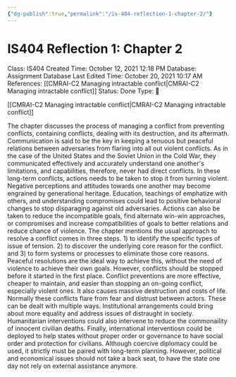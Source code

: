 ```yaml
---
{"dg-publish":true,"permalink":"/is-404-reflection-1-chapter-2/"}
---
```


# IS404 Reflection 1: Chapter 2

Class: IS404
Created Time: October 12, 2021 12:18 PM
Database: Assignment Database
Last Edited Time: October 20, 2021 10:17 AM
References: [[CMRAI-C2 Managing intractable conflict\|CMRAI-C2 Managing intractable conflict]]
Status: Done
Type: 📑

[[CMRAI-C2  Managing intractable conflict\|CMRAI-C2  Managing intractable conflict]] 

The chapter discusses the process of managing a conflict from preventing conflicts, containing conflicts, dealing with its destruction, and its aftermath. Communication is said to be the key in keeping a tenuous but peaceful relations between adversaries from flaring into all out violent conflicts. As in the case of the United States and the Soviet Union in the Cold War, they communicated effectively and accurately understand one another's limitations, and capabilities, therefore, never had direct conflicts. In these long-term conflicts, actions needs to be taken to stop it from turning violent. Negative perceptions and attitudes towards one another may become engrained by generational heritage. Education, teachings of emphatize with others, and understanding compromises could lead to positive behavioral changes to stop disparaging against old adversaries. Actions can also be taken to reduce the incompatible goals, find alternate win-win approaches, or compromises and increase compatibilities of goals to better relations and reduce chance of violence. The chapter mentions the usual approach to resolve a conflict comes in three steps. 1) to identify the specific types of issue of tension. 2) to discover the underlying core reason for the conflict. and 3) to form systems or processes to eliminate those core reasons. Peaceful resolutions are the ideal way to achieve this, without the need of violence to achieve their own goals. However, conflicts should be stopped before it started in the first place. Conflict preventions are more effective, cheaper to maintain, and easier than stopping an on-going conflict, especially violent ones. It also causes massive destruction and costs of life. Normally these conflicts flare from fear and distrust between actors. These can be dealt with multiple ways. Institutional arrangements could bring about more equality and address issues of distraught in society. Humanitarian interventions could also intervene to reduce the commonaility of innocent civilian deaths. Finally, international interventiosn could be deployed to help states without proper order or governance to have social order and protection for civilians. Although coercive diplomacy could be used, it strictly must be paired with long-term planning. However, political and economical issues should not take a back seat, to have the state one day not rely on external assistance anymore.